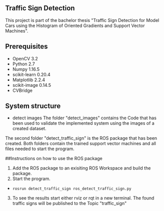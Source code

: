 ## Traffic Sign Detection

This project is part of the bachelor thesis "Traffic Sign Detection for Model Cars using the Histogram of Oriented Gradients and Support Vector Machines".

## Prerequisites

- OpenCV 3.2
- Python 2.7
- Numpy 1.16.5
- scikit-learn 0.20.4
- Matplotlib 2.2.4
- scikit-image 0.14.5
- CVBridge


## System structure
- detect images
The folder "detect_images" contains the Code that has been used to validate the implemented system using the images of a created dataset.

The second folder "detect_traffic_sign" is the ROS package that has been created.
Both folders contain the trained support vector machines and all files needed to start the program.

##Instructions on how to use the ROS package
1. Add the ROS package to an exisiting ROS Workspace and build the package.
2. Start the program.
  - ```rosrun detect_traffic_sign ros_detect_traffic_sign.py```
3. To see the results start either rviz or rqt in a new terminal. The found traffic signs will be published to the Topic "traffic_sign"
